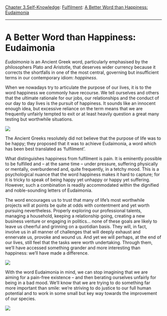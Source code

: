 [Chapter 3.Self-Knowledge](https://www.theschooloflife.com/thebookoflife/category/self-knowledge/): [Fulfilment](https://www.theschooloflife.com/thebookoflife/category/self-knowledge/fulfilment/): [A Better Word than Happiness: Eudaimonia](https://www.theschooloflife.com/thebookoflife/a-better-word-than-happiness-eudaimonia/)

* * *

# A Better Word than Happiness: Eudaimonia

_Eudaimonia_ is an Ancient Greek word, particularly emphasised by the philosophers Plato and Aristotle, that deserves wider currency because it corrects the shortfalls in one of the most central, governing but insufficient terms in our contemporary idiom: _happiness_.

When we nowadays try to articulate the purpose of our lives, it is to the word happiness we commonly have recourse. We tell ourselves and others that the ultimate rationale for our jobs, our relationships and the conduct of our day to day lives is the pursuit of happiness. It sounds like an innocent enough idea, but excessive reliance on the term means that we are frequently unfairly tempted to exit or at least heavily question a great many testing but worthwhile situations.

![](https://s-media-cache-ak0.pinimg.com/736x/b8/eb/59/b8eb597030f04e67ac2bf2c20e5113cb--greek-history-architectural-styles.jpg)

The Ancient Greeks resolutely did not believe that the purpose of life was to be happy; they proposed that it was to achieve Eudaimonia, a word which has been best translated as ‘fulfilment’.

What distinguishes happiness from fulfilment is pain. It is eminently possible to be fulfilled and – at the same time – under pressure, suffering physically or mentally, overburdened and, quite frequently, in a tetchy mood. This is a psychological nuance that the word happiness makes it hard to capture; for it is tricky to speak of being happy yet unhappy or happy yet suffering. However, such a combination is readily accommodated within the dignified and noble-sounding letters of Eudaimonia.

The word encourages us to trust that many of life’s most worthwhile projects will at points be quite at odds with contentment and yet worth pursuing nevertheless. Properly exploring our professional talents, managing a household, keeping a relationship going, creating a new business venture or engaging in politics… none of these goals are likely to leave us cheerful and grinning on a quotidian basis. They will, in fact, involve us in all manner of challenges that will deeply exhaust and ennervate us, provoke and wound us. And yet we will perhaps, at the end of our lives, still feel that the tasks were worth undertaking. Through them, we’ll have accessed something grander and more interesting than happiness: we’ll have made a difference.

![](http://www.antike-am-koenigsplatz.mwn.de/typo3temp/pics/c1b41223d8.jpg)

With the word Eudaimonia in mind, we can stop imagining that we are aiming for a pain-free existence – and then berating ourselves unfairly for being in a bad mood. We’ll know that we are trying to do something far more important than smile: we’re striving to do justice to our full human potential and to work in some small but key way towards the improvement of our species.

[![](https://img.youtube.com/vi/GocIobQ9MLs/0.jpg)](https://www.youtube.com/embed/GocIobQ9MLs '')
